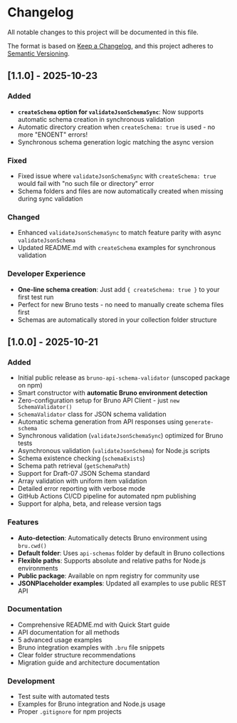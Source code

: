 # Changelog

All notable changes to this project will be documented in this file.

The format is based on [Keep a Changelog](https://keepachangelog.com/en/1.0.0/),
and this project adheres to [Semantic Versioning](https://semver.org/spec/v2.0.0.html).

## [1.1.0] - 2025-10-23

### Added

- **`createSchema` option for `validateJsonSchemaSync`**: Now supports automatic schema creation in synchronous validation
- Automatic directory creation when `createSchema: true` is used - no more "ENOENT" errors!
- Synchronous schema generation logic matching the async version

### Fixed

- Fixed issue where `validateJsonSchemaSync` with `createSchema: true` would fail with "no such file or directory" error
- Schema folders and files are now automatically created when missing during sync validation

### Changed

- Enhanced `validateJsonSchemaSync` to match feature parity with async `validateJsonSchema`
- Updated README.md with `createSchema` examples for synchronous validation

### Developer Experience

- **One-line schema creation**: Just add `{ createSchema: true }` to your first test run
- Perfect for new Bruno tests - no need to manually create schema files first
- Schemas are automatically stored in your collection folder structure

## [1.0.0] - 2025-10-21

### Added

- Initial public release as `bruno-api-schema-validator` (unscoped package on npm)
- Smart constructor with **automatic Bruno environment detection**
- Zero-configuration setup for Bruno API Client - just `new SchemaValidator()`
- `SchemaValidator` class for JSON schema validation
- Automatic schema generation from API responses using `generate-schema`
- Synchronous validation (`validateJsonSchemaSync`) optimized for Bruno tests
- Asynchronous validation (`validateJsonSchema`) for Node.js scripts
- Schema existence checking (`schemaExists`)
- Schema path retrieval (`getSchemaPath`)
- Support for Draft-07 JSON Schema standard
- Array validation with uniform item validation
- Detailed error reporting with verbose mode
- GitHub Actions CI/CD pipeline for automated npm publishing
- Support for alpha, beta, and release version tags

### Features

- **Auto-detection**: Automatically detects Bruno environment using `bru.cwd()`
- **Default folder**: Uses `api-schemas` folder by default in Bruno collections
- **Flexible paths**: Supports absolute and relative paths for Node.js environments
- **Public package**: Available on npm registry for community use
- **JSONPlaceholder examples**: Updated all examples to use public REST API

### Documentation

- Comprehensive README.md with Quick Start guide
- API documentation for all methods
- 5 advanced usage examples
- Bruno integration examples with `.bru` file snippets
- Clear folder structure recommendations
- Migration guide and architecture documentation

### Development

- Test suite with automated tests
- Examples for Bruno integration and Node.js usage
- Proper `.gitignore` for npm projects
